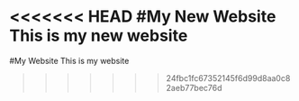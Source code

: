 <<<<<<< HEAD
#My New Website
This is my new website
=======
#My Website
This is my website
>>>>>>> 24fbc1fc67352145f6d99d8aa0c82aeb77bec76d
